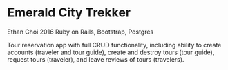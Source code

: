 # Emerald City Trekker
Ethan Choi
2016
Ruby on Rails, Bootstrap, Postgres

Tour reservation app with full CRUD functionality, including ability to create accounts (traveler and tour guide), create and destroy tours (tour guide), request tours (traveler), and leave reviews of tours (travelers).
